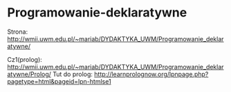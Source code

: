 # Programowanie-deklaratywne


Strona:     http://wmii.uwm.edu.pl/~mariab/DYDAKTYKA_UWM/Programowanie_deklaratywne/

Cz1(prolog): http://wmii.uwm.edu.pl/~mariab/DYDAKTYKA_UWM/Programowanie_deklaratywne/Prolog/
Tut do prolog: http://learnprolognow.org/lpnpage.php?pagetype=html&pageid=lpn-htmlse1

